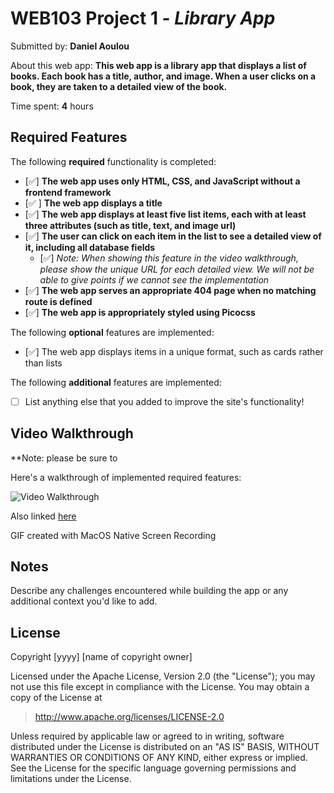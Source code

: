 # WEB103 Project 1 - _Library App_

Submitted by: **Daniel Aoulou**

About this web app: **This web app is a library app that displays a list of books. Each book has a title, author, and image. When a user clicks on a book, they are taken to a detailed view of the book.**

Time spent: **4** hours

## Required Features

The following **required** functionality is completed:

<!-- Make sure to check off completed functionality below -->

-   [✅] **The web app uses only HTML, CSS, and JavaScript without a frontend framework**
-   [✅ ] **The web app displays a title**
-   [✅] **The web app displays at least five list items, each with at least three attributes (such as title, text, and image url)**
-   [✅] **The user can click on each item in the list to see a detailed view of it, including all database fields**
    -   [✅] _Note: When showing this feature in the video walkthrough, please show the unique URL for each detailed view. We will not be able to give points if we cannot see the implementation_
-   [✅] **The web app serves an appropriate 404 page when no matching route is defined**
-   [✅] **The web app is appropriately styled using Picocss**

The following **optional** features are implemented:

-   [✅] The web app displays items in a unique format, such as cards rather than lists

The following **additional** features are implemented:

-   [ ] List anything else that you added to improve the site's functionality!

## Video Walkthrough

\*\*Note: please be sure to

Here's a walkthrough of implemented required features:

<img src='https://cdn.discordapp.com/attachments/892911282225836102/1288625203529777245/Screen_Recording_2024-09-25_at_18.07.05.gif?ex=66f5dd3e&is=66f48bbe&hm=32988b80f285188739695e3fd5580a7ac7512728bb9388fc5076cd0ab0cbe592&' title='Video Walkthrough' width='' alt='Video Walkthrough' />

Also linked [here](https://cdn.discordapp.com/attachments/892911282225836102/1288625203529777245/Screen_Recording_2024-09-25_at_18.07.05.gif?ex=66f5dd3e&is=66f48bbe&hm=32988b80f285188739695e3fd5580a7ac7512728bb9388fc5076cd0ab0cbe592&)

<!-- Replace this with whatever GIF tool you used! -->

GIF created with MacOS Native Screen Recording

<!-- Recommended tools:
[Kap](https://getkap.co/) for macOS
[ScreenToGif](https://www.screentogif.com/) for Windows
[peek](https://github.com/phw/peek) for Linux. -->

## Notes

Describe any challenges encountered while building the app or any additional context you'd like to add.

## License

Copyright [yyyy] [name of copyright owner]

Licensed under the Apache License, Version 2.0 (the "License"); you may not use this file except in compliance with the License. You may obtain a copy of the License at

> http://www.apache.org/licenses/LICENSE-2.0

Unless required by applicable law or agreed to in writing, software distributed under the License is distributed on an "AS IS" BASIS, WITHOUT WARRANTIES OR CONDITIONS OF ANY KIND, either express or implied. See the License for the specific language governing permissions and limitations under the License.
